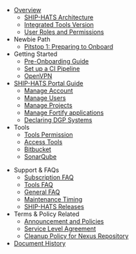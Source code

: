 - [Overview](ship-hats-overview)
  <!--- [What's New](what-s-new)-->
  - [SHIP-HATS Architecture](architecture-diagram)
  - [Integrated Tools Version](ship-hats-integrated-tools-version)
  - [User Roles and Permissions](user-roles-permissions)
- Newbie Path
  - [Pitstop 1: Preparing to Onboard](preparing-to-onboard)
- Getting Started
  - [Pre-Onboarding Guide](pre-onboarding-guide)
  - [Set up a CI Pipeline](how-to-setup-and-scan-sample-pipeline)
  - [OpenVPN](openvpn-guide)
- [SHIP-HATS Portal Guide](overview-of-ship-hats-portal)
  - [Manage Account](manage-account)
  - [Manage Users](manage-users)
  - [Manage Projects](manage-projects)
  - [Manage Fortify applications](manage-fortify-applications)
  - [Declaring DGP Systems](declaring-dgp-systems)
- Tools
  - [Tools Permission](ship-hats-tools-permission)
    <!--- [Bitbucket User Roles and Permission](bitbucket-user-role)
    - [Bamboo User Roles and Permission](bamboo-user-roles)
    - [Confluence User Roles and Permission](confluence-user-role)
    - [Jira User Roles and Permission](jira-user-role)
    - [Fortify User Roles and Permissions](fortify-user-roles-and-permissions)-->
  - [Access Tools](use-techpass-to-access-ship-hats-and-tools)
  - [Bitbucket](ship-bitbucket-overview)
    <!--- [Bitbucket User Roles and Permission](bitbucket-user-role)
    - [Security for Bitbucket](ship-bitbucket-security)
    - [Protect changes to sensitive files/folders](ship-bitbucket-protect-changes-sensitive)
    - [Create a Repository](ship-bitbucket-create-repository)-->
  - [SonarQube](hats-sonarqube-overview)
    <!--- [Set up Community Edition](sonarqube-set-up-community-edition)
    - [Set up Developer Edition](sonarqube-set-up-developer-edition)
    - [Self Help Guide](sonarqube-self-help-guide)-->
<!--
  - [Bamboo]()
  - [Confluence]()
  - [Fortify](fortify-overview)
    - [Fortify SSC User Roles](fortify-user-roles-and-permissions)
    - [Set up Bamboo Plan](fortify-set-up-bamboo-plan)
    - [Generate PDF report from fpr file](fortify-generate-pdf)
    - [Add users to Fortify App on SSC](https://docs.developer.tech.gov.sg/docs/ship-hats-documentation/#/manage-fortify-applications?id=manage-user-role-in-fortify-applications)
    - [Manage Application Version](fortify-manage-application-version)
    - [Manage Fortify user tokens](fortify-manage-user-tokens)
  - [JIRA]()
  - [pCloudy]()
  - [WebInspect]()
  - [Prisma Cloud]()
  - [Purple HATS]()
-->
- Support & FAQs
  - [Subscription FAQ](subscription)
  - [Tools FAQ](tools-faq)
  - [General FAQ](general-faq)
  - [Maintenance Timing](maintenance-timing)
  - [SHIP-HATS Releases](ship-hats-releases)
- Terms & Policy Related
  - [Announcement and Policies](ship-hats-policy-announcements)
  - [Service Level Agreement](service-level-agreement)
  - [Cleanup Policy for Nexus Repository](ship-hats-cleanup-policy-for-nexus-repository)
- [Document History](document-history)

<!--
  - [Integrated Tools Version](get-started/ship-hats-integrated-tools-version)
  - [SHIP-HATS Portal Guide](portal-guide/overview-of-ship-hats-portal)
  - [OpenVPN](get-started/openvpn-guide)

-->